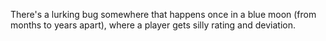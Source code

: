 There's a lurking bug somewhere that happens once in a blue moon 
(from months to years apart), where a player gets silly rating and deviation.